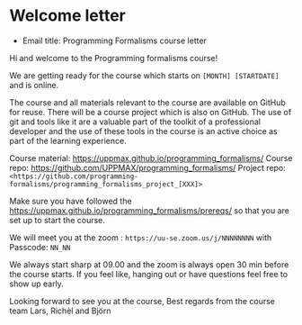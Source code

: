 # Welcome letter

- Email title: Programming Formalisms course letter

<!-- markdownlint-disable MD013 --><!-- Email text will not be split up over lines for easy copy-pasting, hence will break 80 characters per line -->

Hi and welcome to the Programming formalisms course!

We are getting ready for the course which starts on `[MONTH] [STARTDATE]` and is online.

The course and all materials relevant to the course are available on GitHub for reuse. There will be a course project which is also on GitHub. The use of git and tools like it are a valuable part of the toolkit of a professional developer and the use of these tools in the course is an active choice as part of the learning experience.

Course material: <https://uppmax.github.io/programming_formalisms/>
Course repo: <https://github.com/UPPMAX/programming_formalisms/>
Project repo: `<https://github.com/programming-formalisms/programming_formalisms_project_[XXX]>`

Make sure you have followed the <https://uppmax.github.io/programming_formalisms/prereqs/> so that you are set up to start the course.

We will meet you at the zoom :
`https://uu-se.zoom.us/j/NNNNNNNN`
with Passcode: `NN_NN`

We always start sharp at 09.00 and the zoom is always open 30 min before the course starts. If you feel like, hanging out or have questions feel free to show up early.

Looking forward to see you at the course,
Best regards from the course team
Lars, Richèl and Björn

<!-- markdownlint-enable MD013 -->
